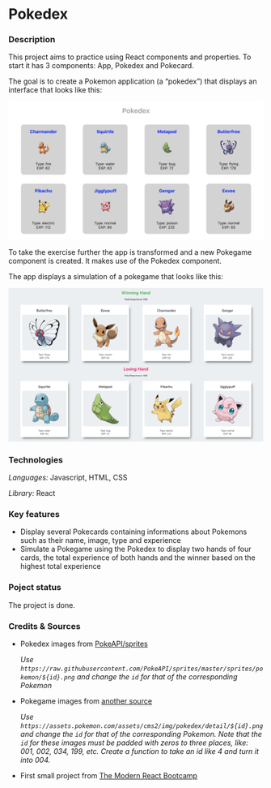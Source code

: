 # Pokedex

### Description

This project aims to practice using React components and properties. To start it has 3 components: App, Pokedex and Pokecard.

The goal is to create a Pokemon application (a “pokedex”) that displays an interface that looks like this:

![pokedex](./src/pokedex.png)

To take the exercise further the app is transformed and a new Pokegame component is created. It makes use of the Pokedex component.

The app displays a simulation of a pokegame that looks like this:

![pokegame](./src/pokegame.png)

### Technologies

*Languages:* Javascript, HTML, CSS

*Library:* React

### Key features

* Display several Pokecards containing informations about Pokemons such as their name, image, type and experience
* Simulate a Pokegame using the Pokedex to display two hands of four cards, the total experience of both hands and the winner based on the highest total experience

### Poject status

The project is done.

### Credits & Sources

* Pokedex images from [PokeAPI/sprites](https://github.com/PokeAPI/sprites)

  *Use `https://raw.githubusercontent.com/PokeAPI/sprites/master/sprites/pokemon/${id}.png` and change the `id` for that of the corresponding Pokemon*
  
* Pokegame images from [another source](https://assets.pokemon.com/assets/cms2/img/pokedex/detail/001.png)

  *Use `https://assets.pokemon.com/assets/cms2/img/pokedex/detail/${id}.png` and change the `id` for that of the corresponding Pokemon. Note that the `id` for these images must be padded with zeros to three places, like: 001, 002, 034, 199, etc. Create a function to take an id like 4 and turn it into 004.*

* First small project from [The Modern React Bootcamp](https://www.udemy.com/course/modern-react-bootcamp)
